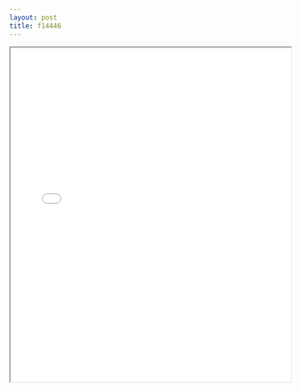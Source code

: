```yaml
---
layout: post
title: f14446
---
```


<div class="pdf-container">
<iframe src="/ea/assets/pdfs/vita/f14446.pdf" height="600" width="100%" allowFullScreen="true"></iframe>
</div>

